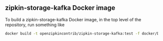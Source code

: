 ## zipkin-storage-kafka Docker image

To build a zipkin-storage-kafka Docker image, in the top level of the repository, run something
like

```bash
docker build -t openzipkincontrib/zipkin-storage-kafka:test -f docker/Dockerfile .
```
